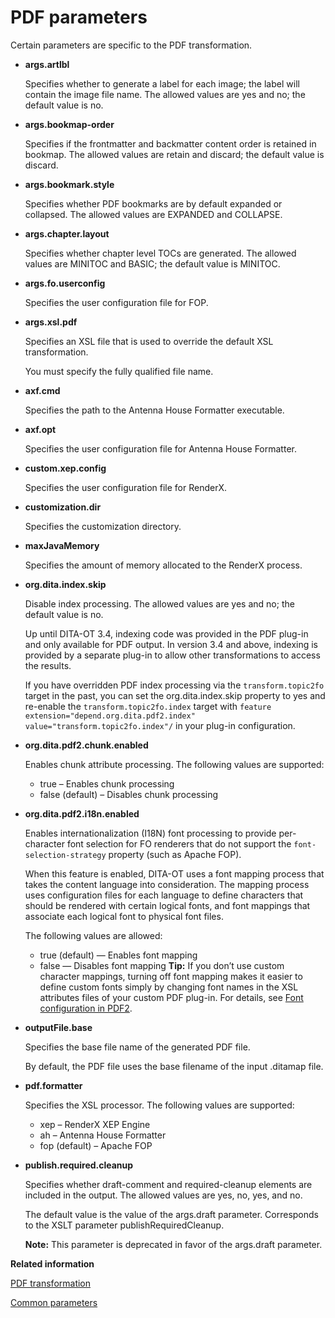 # PDF parameters

Certain parameters are specific to the PDF transformation.

-   **args.artlbl**

    Specifies whether to generate a label for each image; the label will contain the image file name. The allowed values are yes and no; the default value is no.

-   **args.bookmap-order**

    Specifies if the frontmatter and backmatter content order is retained in bookmap. The allowed values are retain and discard; the default value is discard.

-   **args.bookmark.style**

    Specifies whether PDF bookmarks are by default expanded or collapsed. The allowed values are EXPANDED and COLLAPSE.

-   **args.chapter.layout**

    Specifies whether chapter level TOCs are generated. The allowed values are MINITOC and BASIC; the default value is MINITOC.

-   **args.fo.userconfig**

    Specifies the user configuration file for FOP.

-   **args.xsl.pdf**

    Specifies an XSL file that is used to override the default XSL transformation.

    You must specify the fully qualified file name.

-   **axf.cmd**

    Specifies the path to the Antenna House Formatter executable.

-   **axf.opt**

    Specifies the user configuration file for Antenna House Formatter.

-   **custom.xep.config**

    Specifies the user configuration file for RenderX.

-   **customization.dir**

    Specifies the customization directory.

-   **maxJavaMemory**

    Specifies the amount of memory allocated to the RenderX process.

-   **org.dita.index.skip**

    Disable index processing. The allowed values are yes and no; the default value is no.

    Up until DITA-OT 3.4, indexing code was provided in the PDF plug-in and only available for PDF output. In version 3.4 and above, indexing is provided by a separate plug-in to allow other transformations to access the results.

    If you have overridden PDF index processing via the `transform.topic2fo` target in the past, you can set the org.dita.index.skip property to yes and re-enable the `transform.topic2fo.index` target with `feature extension="depend.org.dita.pdf2.index" value="transform.topic2fo.index"/` in your plug-in configuration.

-   **org.dita.pdf2.chunk.enabled**

    Enables chunk attribute processing. The following values are supported:

    -   true – Enables chunk processing
    -   false \(default\) – Disables chunk processing
-   **org.dita.pdf2.i18n.enabled**

    Enables internationalization \(I18N\) font processing to provide per-character font selection for FO renderers that do not support the `font-selection-strategy` property \(such as Apache FOP\).

    When this feature is enabled, DITA-OT uses a font mapping process that takes the content language into consideration. The mapping process uses configuration files for each language to define characters that should be rendered with certain logical fonts, and font mappings that associate each logical font to physical font files.

    The following values are allowed:

    -   true \(default\) — Enables font mapping
    -   false — Disables font mapping
    **Tip:** If you don’t use custom character mappings, turning off font mapping makes it easier to define custom fonts simply by changing font names in the XSL attributes files of your custom PDF plug-in. For details, see [Font configuration in PDF2](http://www.elovirta.com/2016/02/18/font-configuration-in-pdf2.html).

-   **outputFile.base**

    Specifies the base file name of the generated PDF file.

    By default, the PDF file uses the base filename of the input .ditamap file.

-   **pdf.formatter**

    Specifies the XSL processor. The following values are supported:

    -   xep – RenderX XEP Engine
    -   ah – Antenna House Formatter
    -   fop \(default\) – Apache FOP


-   **publish.required.cleanup**

    Specifies whether draft-comment and required-cleanup elements are included in the output. The allowed values are yes, no, yes, and no.

    The default value is the value of the args.draft parameter. Corresponds to the XSLT parameter publishRequiredCleanup.

    **Note:** This parameter is deprecated in favor of the args.draft parameter.


**Related information**  


[PDF transformation](../topics/dita2pdf.md)

[Common parameters](../parameters/parameters-base.md)

